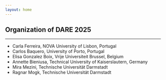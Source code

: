 ```yaml
---
layout: home
---
```


## Organization of DARE 2025

<hr>

- Carla Ferreira, NOVA University of Lisbon, Portugal
- Carlos Baquero, University of Porto, Portugal
- Elisa Gonzalez Boix, Vrije Universiteit Brussel, Belgium
- Annette Bieniusa, Technical University of Kaiserslautern, Germany
- Mira Mezini, Technische Universität Darmstadt
- Ragnar Mogk, Technische Universität Darmstadt
<!-- - Annette Bieniusa, Technical University of Kaiserslautern, Germany  -->
<!-- - Martin Kleppmann, Technical University of Munich, Germany   -->
